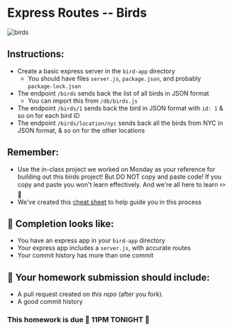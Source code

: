 # Express Routes -- Birds

![birds](https://media3.giphy.com/media/3o7Zen0xHZFjAFiQ1O/giphy.gif)

## Instructions:

- Create a basic express server in the `bird-app` directory
    - You should have files `server.js`, `package.json`, and probably `package-lock.json`
- The endpoint `/birds` sends back the list of all birds in JSON format
   - You can import this from `/db/birds.js`
- The endpoint `/birds/1` sends back the bird in JSON format with `id: 1` & so on for each bird ID
- The endpoint `/birds/location/nyc` sends back all the birds from NYC in JSON format, & so on for the other locations

## Remember:

- Use the in-class project we worked on Monday as your reference for building out this birds project! But DO NOT copy and paste code! If you copy and paste you won't learn effectively. And we're all here to learn ✏️🎒
- We've created this [cheat sheet](https://git.generalassemb.ly/wdi-nyc-arcadia/arcadia-class-info/wiki/Express-Cheat-Sheet) to help guide you in this process

## 🚀 Completion looks like:

- You have an express app in your `bird-app` directory
- Your express app includes a `server.js`, with accurate routes
- Your commit history has more than one commit

## 🚀 Your homework submission should include:

- A pull request created on _this repo_ (after you fork).
- A good commit history

### This homework is due 🚨 11PM TONIGHT 🚨
